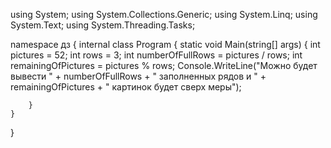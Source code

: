 using System;
using System.Collections.Generic;
using System.Linq;
using System.Text;
using System.Threading.Tasks;

namespace дз
{
    internal class Program
    {
        static void Main(string[] args)
        {
            int pictures = 52;
            int rows = 3;
            int numberOfFullRows = pictures / rows;
            int remainingOfPictures = pictures % rows;
            Console.WriteLine("Можно будет вывести " + numberOfFullRows + " заполненных рядов и " + remainingOfPictures + " картинок будет сверх меры");

        }
    }
}
